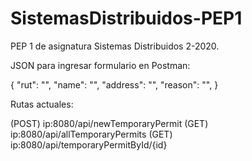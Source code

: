 # SistemasDistribuidos-PEP1
PEP 1 de asignatura Sistemas Distribuidos 2-2020.

JSON para ingresar formulario en Postman:

{
    "rut": "",
    "name": "",
    "address": "",
    "reason": "",
}

Rutas actuales:

(POST)  ip:8080/api/newTemporaryPermit
(GET)   ip:8080/api/allTemporaryPermits
(GET)   ip:8080/api/temporaryPermitById/{id}